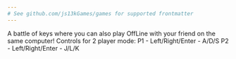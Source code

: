 ```yaml
---
# See github.com/js13kGames/games for supported frontmatter
---
```

A battle of keys where you can also play OffLine with your friend on the same computer!
Controls for 2 player mode:
P1 - Left/Right/Enter - A/D/S
P2 - Left/Right/Enter - J/L/K